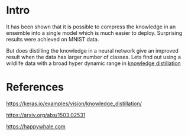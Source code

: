 # Intro

It has been shown that it is possible to compress the knowledge in an ensemble into a single model which is much easier to deploy. Surprising results were achieved on MNIST data.

But does distilling the knowledge in a neural network give an improved result when the data has larger number of classes. Lets find out using a wildlife data with a broad hyper dynamic range in [knowledge distillation](https://github.com/dSciencejob/Knowlege-Transfer/blob/main/LICENSE)

# References

https://keras.io/examples/vision/knowledge_distillation/

https://arxiv.org/abs/1503.02531

https://happywhale.com

